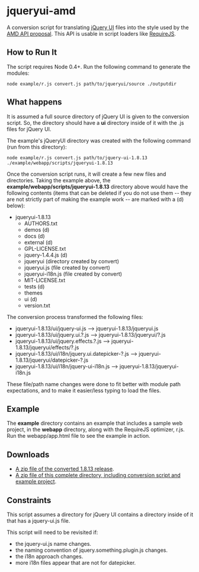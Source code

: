 # jqueryui-amd

A conversion script for translating [jQuery UI](http://jqueryui.com/) files into
the style used by the [AMD API proposal](http://wiki.commonjs.org/wiki/Modules/AsynchronousDefinition).
This API is usable in script loaders like [RequireJS](http://requirejs.org).

## How to Run It

The script requires Node 0.4+. Run the following command to generate the modules:

    node example/r.js convert.js path/to/jqueryui/source ./outputdir

## What happens

It is assumed a full source directory of jQuery UI is given to the conversion
script. So, the directory should have a **ui** directory inside of it with the
.js files for jQuery UI.

The example's jQueryUI directory was created with the following command (run
from this directory):

    node example/r.js convert.js path/to/jquery-ui-1.8.13 ./example/webapp/scripts/jqueryui-1.8.13

Once the conversion script runs, it will create a few new files and directories.
Taking the example above, the **example/webapp/scripts/jqueryui-1.8.13**
directory above would have the following contents (items that can be deleted if
you do not use them -- they are not strictly part of making the example
work -- are marked with a (d) below):

* jqueryui-1.8.13
    * AUTHORS.txt
    * demos (d)
    * docs (d)
    * external (d)
    * GPL-LICENSE.txt
    * jquery-1.4.4.js (d)
    * jqueryui (directory created by convert)
    * jqueryui.js (file created by convert)
    * jqueryui-i18n.js (file created by convert)
    * MIT-LICENSE.txt
    * tests (d)
    * themes
    * ui (d)
    * version.txt

The conversion process transformed the following files:

* jqueryui-1.8.13/ui/jquery-ui.js --> jqueryui-1.8.13/jqueryui.js
* jqueryui-1.8.13/ui/jquery.ui.?.js --> jqueryui-1.8.13/jqueryui/?.js
* jqueryui-1.8.13/ui/jquery.effects.?.js --> jqueryui-1.8.13/jqueryui/effects/?.js
* jqueryui-1.8.13/ui/i18n/jquery.ui.datepicker-?.js --> jqueryui-1.8.13/jqueryui/datepicker-?.js
* jqueryui-1.8.13/ui/i18n/jquery-ui-i18n.js --> jqueryui-1.8.13/jqueryui-i18n.js

These file/path name changes were done to fit better with module path expectations,
and to make it easier/less typing to load the files.

## Example

The **example** directory contains an example that includes a sample web
project, in the **webapp** directory, along with the RequireJS optimizer, r.js.
Run the webapp/app.html file to see the example in action.

## Downloads

* [A zip file of the converted 1.8.13 release](http://requirejs.org/jqueryui-amd/jqueryui-amd-1.8.13.zip).
* [A zip file of this complete directory, including conversion script and example project](http://requirejs.org/jqueryui-amd/jqueryui-amd.zip).


## Constraints

This script assumes a directory for jQuery UI contains a directory inside of
it that has a jquery-ui.js file.

This script will need to be revisited if:

* the jquery-ui.js name changes.
* the naming convention of jquery.something.plugin.js changes.
* the i18n approach changes.
* more i18n files appear that are not for datepicker.
